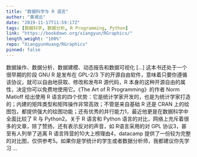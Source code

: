 ```yaml
---
title: "数据科学与 R 语言"
author: "黄湘云"
date: "2019-11-17T11:59:17Z"
tags: [数据科学, 数据分析, R Programming, Python]
link: "https://bookdown.org/xiangyun/RGraphics/"
length_weight: "100%"
repo: "XiangyunHuang/RGraphics"
pinned: false
---
```


数据操作、数据分析、数据建模、动态报告和数据可视化 [...] 这本书还处于一个很早期的阶段 GNU R 是发布在 GPL-2/3 下的开源自由软件，意味着只要你遵循该协议，就可以自由地获取、修改和发布R 源代码，R 本身的这种开源自由的属性，决定你可以免费地使用它。《The Art of R Programming》的作者 Norm Matloff 给出使用 R 语言的四个优势：它是统计学家开发的，也是为统计学家打造的；内建的矩阵类型和矩阵操作非常高效；不管是来自基础 R 还是 CRAN 上的绘图包，都提供强大的绘图功能；还有优秀的并行能力1，最近他更是在数据科学中全面比较了 R 与 Python2。关于 R 语言和 Python 语言的对比，网络上充斥着很多的文章，除了赞扬，还有表示反对的声音，如 R语言采用的对 GPL 协议3，甚至有人列举了逃离 R 语言阵营的10大上榜理由4，datacamp 提供了一份较为完整的对比图，仅供参考5。如果你是学统计的学生或者数据分析师，我都建议你先学习 ...
